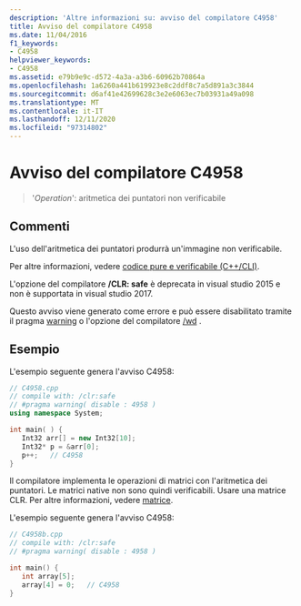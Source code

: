 ```yaml
---
description: 'Altre informazioni su: avviso del compilatore C4958'
title: Avviso del compilatore C4958
ms.date: 11/04/2016
f1_keywords:
- C4958
helpviewer_keywords:
- C4958
ms.assetid: e79b9e9c-d572-4a3a-a3b6-60962b70864a
ms.openlocfilehash: 1a6260a441b619923e8c2ddf8c7a5d891a3c3844
ms.sourcegitcommit: d6af41e42699628c3e2e6063ec7b03931a49a098
ms.translationtype: MT
ms.contentlocale: it-IT
ms.lasthandoff: 12/11/2020
ms.locfileid: "97314802"
---
```

# <a name="compiler-warning-c4958"></a>Avviso del compilatore C4958

> '*Operation*': aritmetica dei puntatori non verificabile

## <a name="remarks"></a>Commenti

L'uso dell'aritmetica dei puntatori produrrà un'immagine non verificabile.

Per altre informazioni, vedere [codice pure e verificabile (C++/CLI)](../../dotnet/pure-and-verifiable-code-cpp-cli.md).

L'opzione del compilatore **/CLR: safe** è deprecata in visual studio 2015 e non è supportata in visual studio 2017.

Questo avviso viene generato come errore e può essere disabilitato tramite il pragma [warning](../../preprocessor/warning.md) o l'opzione del compilatore [/wd](../../build/reference/compiler-option-warning-level.md) .

## <a name="example"></a>Esempio

L'esempio seguente genera l'avviso C4958:

```cpp
// C4958.cpp
// compile with: /clr:safe
// #pragma warning( disable : 4958 )
using namespace System;

int main( ) {
   Int32 arr[] = new Int32[10];
   Int32* p = &arr[0];
   p++;   // C4958
}
```

Il compilatore implementa le operazioni di matrici con l'aritmetica dei puntatori. Le matrici native non sono quindi verificabili. Usare una matrice CLR. Per altre informazioni, vedere [matrice](../../extensions/arrays-cpp-component-extensions.md).

L'esempio seguente genera l'avviso C4958:

```cpp
// C4958b.cpp
// compile with: /clr:safe
// #pragma warning( disable : 4958 )

int main() {
   int array[5];
   array[4] = 0;   // C4958
}
```
